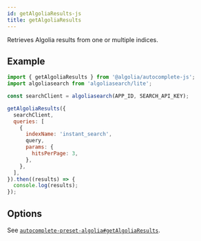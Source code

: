 ```yaml
---
id: getAlgoliaResults-js
title: getAlgoliaResults
---
```


Retrieves Algolia results from one or multiple indices.

## Example

```js
import { getAlgoliaResults } from '@algolia/autocomplete-js';
import algoliasearch from 'algoliasearch/lite';

const searchClient = algoliasearch(APP_ID, SEARCH_API_KEY);

getAlgoliaResults({
  searchClient,
  queries: [
    {
      indexName: 'instant_search',
      query,
      params: {
        hitsPerPage: 3,
      },
    },
  ],
}).then((results) => {
  console.log(results);
});
```

## Options

See [`autocomplete-preset-algolia#getAlgoliaResults`](getAlgoliaResults#options).
